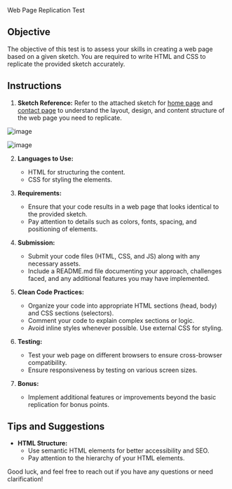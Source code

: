  Web Page Replication Test

## Objective

The objective of this test is to assess your skills in creating a web page based on a given sketch. You are required to write HTML and CSS to replicate the provided sketch accurately.

## Instructions

1. **Sketch Reference:** Refer to the attached sketch for [home page](https://www.figma.com/file/kklAynIgdD9HC1wwKaylcJ/Protfolio-wireframe?type=design&node-id=0-1&mode=design&t=NsRPG3FO1IKz4PTV-0) and [contact page](https://www.figma.com/file/kklAynIgdD9HC1wwKaylcJ/Protfolio-wireframe?type=design&node-id=12-3&mode=design&t=NsRPG3FO1IKz4PTV-0) to understand the layout, design, and content structure of the web page you need to replicate.

![image](https://github.com/0marwa0/HTML-CSS-daily-missions/assets/14044653/343a2ebe-ce20-49f7-b2e0-de374a259d5f)



![image](https://github.com/0marwa0/HTML-CSS-daily-missions/assets/14044653/4e049f1c-77ea-4145-ad8e-7265d89aa370)


2. **Languages to Use:**
   - HTML for structuring the content.
   - CSS for styling the elements.

3. **Requirements:**
   - Ensure that your code results in a web page that looks identical to the provided sketch.
   - Pay attention to details such as colors, fonts, spacing, and positioning of elements.

4. **Submission:**
   - Submit your code files (HTML, CSS, and JS) along with any necessary assets.
   - Include a README.md file documenting your approach, challenges faced, and any additional features you may have implemented.

5. **Clean Code Practices:**
   - Organize your code into appropriate HTML sections (head, body) and CSS sections (selectors).
   - Comment your code to explain complex sections or logic.
   - Avoid inline styles whenever possible. Use external CSS for styling.
 

6. **Testing:**
   - Test your web page on different browsers to ensure cross-browser compatibility.
   - Ensure responsiveness by testing on various screen sizes.

7. **Bonus:**
   - Implement additional features or improvements beyond the basic replication for bonus points.

## Tips and Suggestions

- **HTML Structure:**
  - Use semantic HTML elements for better accessibility and SEO.
  - Pay attention to the hierarchy of your HTML elements.



Good luck, and feel free to reach out if you have any questions or need clarification!
